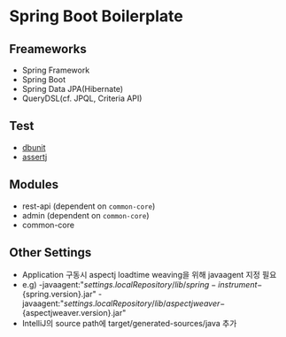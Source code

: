 # Spring Boot Boilerplate

## Freameworks
- Spring Framework
- Spring Boot
- Spring Data JPA(Hibernate)
- QueryDSL(cf. JPQL, Criteria API)

## Test
- [dbunit](https://springtestdbunit.github.io/spring-test-dbunit/)
- [assertj](http://joel-costigliola.github.io/assertj/)

## Modules
 - rest-api (dependent on `common-core`)
 - admin (dependent on `common-core`)
 - common-core
 

## Other Settings 
- Application 구동시 aspectj loadtime weaving을 위해 javaagent 지정 필요
- e.g) -javaagent:"${settings.localRepository}/lib/spring-instrument-${spring.version}.jar" -javaagent:"${settings.localRepository}/lib/aspectjweaver-${aspectjweaver.version}.jar"
- IntelliJ의 source path에 target/generated-sources/java 추가
  
